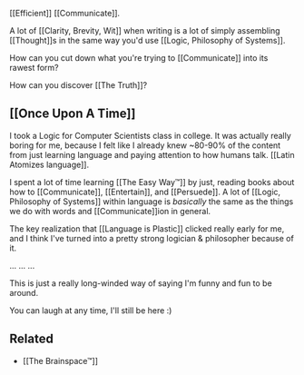 [[Efficient]] [[Communicate]].

A lot of [[Clarity, Brevity, Wit]] when writing is a lot of simply assembling [[Thought]]s in the same way you'd use [[Logic, Philosophy of Systems]].

How can you cut down what you're trying to [[Communicate]] into its rawest form?

How can you discover [[The Truth]]?

[[Once Upon A Time]]
---
I took a Logic for Computer Scientists class in college. It was actually really boring for me, because I felt like I already knew ~80-90% of the content from just learning language and paying attention to how humans talk. [[Latin Atomizes language]].

I spent a lot of time learning [[The Easy Way™]] by just, reading books about how to [[Communicate]], [[Entertain]], and [[Persuede]]. A lot of [[Logic, Philosophy of Systems]] within language is *basically* the same as the things we do with words and [[Communicate]]ion in general.

The key realization that [[Language is Plastic]] clicked really early for me, and I think I've turned into a pretty strong logician & philosopher because of it. 

...
...
...

This is just a really long-winded way of saying I'm funny and fun to be around.

You can laugh at any time, I'll still be here :)

Related
---
- [[The Brainspace™]]